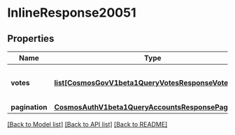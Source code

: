 # InlineResponse20051

## Properties
Name | Type | Description | Notes
------------ | ------------- | ------------- | -------------
**votes** | [**list[CosmosGovV1beta1QueryVotesResponseVotes]**](CosmosGovV1beta1QueryVotesResponseVotes.md) | votes defines the queried votes. | [optional] 
**pagination** | [**CosmosAuthV1beta1QueryAccountsResponsePagination**](CosmosAuthV1beta1QueryAccountsResponsePagination.md) |  | [optional] 

[[Back to Model list]](../README.md#documentation-for-models) [[Back to API list]](../README.md#documentation-for-api-endpoints) [[Back to README]](../README.md)

